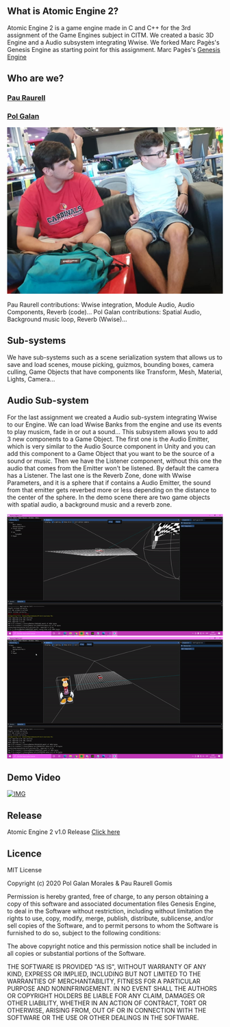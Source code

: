 ## What is Atomic Engine 2?

Atomic Engine 2 is a game engine made in C and C++ for the 3rd assignment of the Game Engines subject in CITM. 
We created a basic 3D Engine and a Audio subsystem integrating Wwise.
We forked Marc Pagès's Genesis Engine as starting point for this assignment.
Marc Pagès's [Genesis Engine](https://github.com/marcpages2020/GenesisEngine)

## Who are we?

### [Pau Raurell](https://github.com/pauraurell)
### [Pol Galan](https://github.com/pgalmor)
![](Web%20pics/Members.PNG)

Pau Raurell contributions: Wwise integration, Module Audio, Audio Components, Reverb (code)...
Pol Galan contributions: Spatial Audio, Background music loop, Reverb (Wwise)...

## Sub-systems

We have sub-systems such as a scene serialization system that allows us to save and load scenes, mouse picking, guizmos, bounding boxes, camera culling, Game Objects that have components like Transform, Mesh, Material,
Lights, Camera...

## Audio Sub-system

For the last assignment we created a Audio sub-system integrating Wwise to our Engine.
We can load Wwise Banks from the engine and use its events to play musicm, fade in or out a sound...
This subsystem allows you to add 3 new components to a Game Object. The first one is the Audio Emitter, which is very similar to the Audio Source component
in Unity and you can add this component to a Game Object that you want to be the source of a sound or music.
Then we have the Listener component, without this one the audio that comes from the Emitter won't be listened. By default the camera has a Listener.
The last one is the Reverb Zone, done with Wwise Parameters, and it is a sphere that if contains a Audio Emitter, the sound from that emitter gets reverbed more or less depending on 
the distance to the center of the sphere.
In the demo scene there are two game objects with spatial audio, a background music and a reverb zone. 

![](Web%20pics/gif1.gif)
![](Web%20pics/gif2.gif)

## Demo Video
[![IMG](https://img.youtube.com/vi/YJ7yxsC5ZrA/0.jpg)](https://www.youtube.com/watch?v=YJ7yxsC5ZrA)

## Release
Atomic Engine 2 v1.0 Release [Click here](https://github.com/pauraurell/AtomicEngine2/releases/tag/v1.0)

## Licence

MIT License

Copyright (c) 2020 Pol Galan Morales & Pau Raurell Gomis

Permission is hereby granted, free of charge, to any person obtaining a copy
of this software and associated documentation files Genesis Engine, to deal
in the Software without restriction, including without limitation the rights
to use, copy, modify, merge, publish, distribute, sublicense, and/or sell
copies of the Software, and to permit persons to whom the Software is
furnished to do so, subject to the following conditions:

The above copyright notice and this permission notice shall be included in all
copies or substantial portions of the Software.

THE SOFTWARE IS PROVIDED "AS IS", WITHOUT WARRANTY OF ANY KIND, EXPRESS OR
IMPLIED, INCLUDING BUT NOT LIMITED TO THE WARRANTIES OF MERCHANTABILITY,
FITNESS FOR A PARTICULAR PURPOSE AND NONINFRINGEMENT. IN NO EVENT SHALL THE
AUTHORS OR COPYRIGHT HOLDERS BE LIABLE FOR ANY CLAIM, DAMAGES OR OTHER
LIABILITY, WHETHER IN AN ACTION OF CONTRACT, TORT OR OTHERWISE, ARISING FROM,
OUT OF OR IN CONNECTION WITH THE SOFTWARE OR THE USE OR OTHER DEALINGS IN THE
SOFTWARE.

